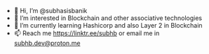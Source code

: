 - 👋 Hi, I’m @subhasisbanik
- 👀 I’m interested in Blockchain and other associative technologies
- 🌱 I’m currently learning Hashicorp and also Layer 2 in Blockchain
- 📫 Reach me https://linktr.ee/subhb or email me in subhb.dev@proton.me


<!---
subhasisbanik/subhasisbanik is a ✨ special ✨ repository because its `README.md` (this file) appears on your GitHub profile.
You can click the Preview link to take a look at your changes.
--->
